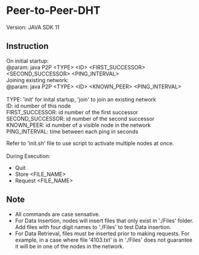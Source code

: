 # Peer-to-Peer-DHT

Version: JAVA SDK 11

## Instruction

On initial startup:\
@param: java P2P \<TYPE> \<ID> <FIRST_SUCCESSOR> <SECOND_SUCCESSOR> <PING_INTERVAL>\
Joining existing network:\
@param: java P2P \<TYPE> \<ID> <KNOWN_PEER> <PING_INTERVAL>
\
\
     TYPE:  'init' for inital startup, 'join' to join an existing network\
     ID: id number of this node\
     FIRST_SUCCESSOR: id number of the first successor\
     SECOND_SUCCESSOR: id number of the second successor\
     KNOWN_PEER: id number of a visible node in the network\
     PING_INTERVAL: time between each ping in seconds

Refer to 'init.sh' file to use script to activate multiple nodes at once.
\
\
During Execution:
* Quit
* Store <FILE_NAME>
* Request <FILE_NAME>
  
## Note
* All commands are case sensative.
* For Data Insertion, nodes will insert files that only exist in './Files' folder. Add files with four digit names to './Files' to test Data insertion.
* For Data Retrieval, files must be inserted prior to making requests. For example, in a case where file '4103.txt' is in './Files' does not guarantee it will be in one of the nodes in the network.
